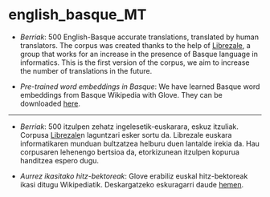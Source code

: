 # english_basque_MT

- _Berriak_: 500 English-Basque accurate translations, translated by human translators. The corpus was created thanks to the help of [Librezale], a group that works for an increase in the presence of Basque language in informatics. This is the first version of the corpus, we aim to increase the number of translations in the future.

- _Pre-trained word embeddings in Basque_: We have learned Basque word embeddings from Basque Wikipedia with Glove. They can be downloaded [here].

---------------


- _Berriak_: 500 itzulpen zehatz ingelesetik-euskarara, eskuz itzuliak. Corpusa [Librezale]n laguntzari esker sortu da. Librezale euskara informatikaren munduan bultzatzea helburu duen lantalde irekia da. Hau corpusaren lehenengo bertsioa da, etorkizunean itzulpen kopurua handitzea espero dugu.

- _Aurrez ikasitako hitz-bektoreak_: Glove erabiliz euskal hitz-bektoreak ikasi ditugu Wikipediatik. Deskargatzeko eskuragarri daude [hemen].

[Librezale]: https://librezale.eus/wiki/Zer_da_Librezale%3F
[here]:https://drive.google.com/open?id=0B3JSAZk14lynVVVmdFptNW05NWM
[hemen]:https://drive.google.com/open?id=0B3JSAZk14lynVVVmdFptNW05NWM
